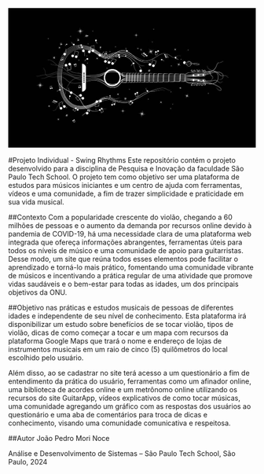 <img src="./public/assets/about3.jpg" width="600px">

#Projeto Individual - Swing Rhythms
Este repositório contém o projeto desenvolvido para a disciplina de Pesquisa e Inovação da faculdade São Paulo Tech School. O projeto tem como objetivo ser uma plataforma de estudos para músicos iniciantes e um centro de ajuda com ferramentas, vídeos e uma comunidade, a fim de trazer simplicidade e praticidade em sua vida musical.


##Contexto
Com a popularidade crescente do violão, chegando a 60 milhões de pessoas e o aumento da demanda por recursos online devido à pandemia de COVID-19, há uma necessidade clara de uma plataforma web integrada que ofereça informações abrangentes, ferramentas úteis para todos os níveis de músico e uma comunidade de apoio para guitarristas. Desse modo, um site que reúna todos esses elementos pode facilitar o aprendizado e torná-lo mais prático, fomentando uma comunidade vibrante de músicos e incentivando a prática regular de uma atividade que promove vidas saudáveis e o bem-estar para todas as idades, um dos principais objetivos da ONU.

##Objetivo
nas práticas e estudos musicais de pessoas de diferentes idades e independente de seu nível de conhecimento. Esta plataforma irá disponibilizar um estudo sobre benefícios de se tocar violão, tipos de violão, dicas de como começar a tocar e um mapa com recursos da plataforma Google Maps que trará o nome e endereço de lojas de instrumentos musicais em um raio de cinco (5) quilômetros do local escolhido pelo usuário.

Além disso, ao se cadastrar no site terá acesso a um questionário a fim de entendimento da prática do usuário, ferramentas como um afinador online, uma biblioteca de acordes online e um metrônomo online utilizando os recursos do site GuitarApp, vídeos explicativos de como tocar músicas, uma comunidade agregando um gráfico com as respostas dos usuários ao questionário e uma aba de comentários para troca de dicas e conhecimento, visando uma comunidade comunicativa e respeitosa.


##Autor
João Pedro Mori Noce

Análise e Desenvolvimento de Sistemas – São Paulo Tech School, São Paulo, 2024